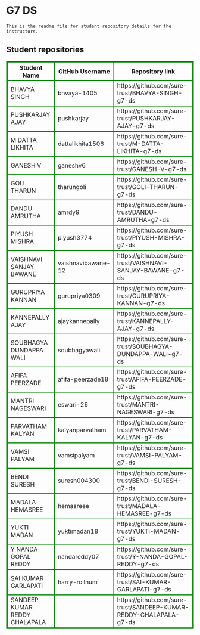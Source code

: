 # G7 DS
    This is the readme file for student repository details for the instructors.
## Student repositories 
<table style="border : 2px solid green; width:100%;">
<tr >
<th style="border : 2px solid green;">Student Name</th>
<th style="border : 2px solid green;">GitHub Username</th>
<th style="border : 2px solid green;">Repository link</th>
</tr>
<tr style="border : 2px solid green;">
<td style="border : 2px solid green;">BHAVYA SINGH</td> 

<td style="border : 2px solid green;">bhvaya-1405</td> 

<td style="border : 2px solid green;">https://github.com/sure-trust/BHAVYA-SINGH-g7-ds</td> 
</tr>

<tr style="border : 2px solid green;">
<td style="border : 2px solid green;">PUSHKARJAY AJAY</td> 

<td style="border : 2px solid green;">pushkarjay</td> 

<td style="border : 2px solid green;">https://github.com/sure-trust/PUSHKARJAY-AJAY-g7-ds</td> 
</tr>

<tr style="border : 2px solid green;">
<td style="border : 2px solid green;">M DATTA LIKHITA</td> 

<td style="border : 2px solid green;">dattalikhita1506</td> 

<td style="border : 2px solid green;">https://github.com/sure-trust/M-DATTA-LIKHITA-g7-ds</td> 
</tr>

<tr style="border : 2px solid green;">
<td style="border : 2px solid green;">GANESH V</td> 

<td style="border : 2px solid green;">ganeshv6</td> 

<td style="border : 2px solid green;">https://github.com/sure-trust/GANESH-V-g7-ds</td> 
</tr>

<tr style="border : 2px solid green;">
<td style="border : 2px solid green;">GOLI THARUN</td> 

<td style="border : 2px solid green;">tharungoli</td> 

<td style="border : 2px solid green;">https://github.com/sure-trust/GOLI-THARUN-g7-ds</td> 
</tr>

<tr style="border : 2px solid green;">
<td style="border : 2px solid green;">DANDU AMRUTHA</td> 

<td style="border : 2px solid green;">amrdy9</td> 

<td style="border : 2px solid green;">https://github.com/sure-trust/DANDU-AMRUTHA-g7-ds</td> 
</tr>

<tr style="border : 2px solid green;">
<td style="border : 2px solid green;">PIYUSH MISHRA</td> 

<td style="border : 2px solid green;">piyush3774</td> 

<td style="border : 2px solid green;">https://github.com/sure-trust/PIYUSH-MISHRA-g7-ds</td> 
</tr>

<tr style="border : 2px solid green;">
<td style="border : 2px solid green;">VAISHNAVI SANJAY BAWANE</td> 

<td style="border : 2px solid green;">vaishnavibawane-12</td> 

<td style="border : 2px solid green;">https://github.com/sure-trust/VAISHNAVI-SANJAY-BAWANE-g7-ds</td> 
</tr>

<tr style="border : 2px solid green;">
<td style="border : 2px solid green;">GURUPRIYA KANNAN</td> 

<td style="border : 2px solid green;">gurupriya0309</td> 

<td style="border : 2px solid green;">https://github.com/sure-trust/GURUPRIYA-KANNAN-g7-ds</td> 
</tr>

<tr style="border : 2px solid green;">
<td style="border : 2px solid green;">KANNEPALLY AJAY</td> 

<td style="border : 2px solid green;">ajaykannepally</td> 

<td style="border : 2px solid green;">https://github.com/sure-trust/KANNEPALLY-AJAY-g7-ds</td> 
</tr>

<tr style="border : 2px solid green;">
<td style="border : 2px solid green;">SOUBHAGYA DUNDAPPA WALI</td> 

<td style="border : 2px solid green;">soubhagyawali</td> 

<td style="border : 2px solid green;">https://github.com/sure-trust/SOUBHAGYA-DUNDAPPA-WALI-g7-ds</td> 
</tr>

<tr style="border : 2px solid green;">
<td style="border : 2px solid green;">AFIFA PEERZADE</td> 

<td style="border : 2px solid green;">afifa-peerzade18</td> 

<td style="border : 2px solid green;">https://github.com/sure-trust/AFIFA-PEERZADE-g7-ds</td> 
</tr>

<tr style="border : 2px solid green;">
<td style="border : 2px solid green;">MANTRI NAGESWARI</td> 

<td style="border : 2px solid green;">eswari-26</td> 

<td style="border : 2px solid green;">https://github.com/sure-trust/MANTRI-NAGESWARI-g7-ds</td> 
</tr>

<tr style="border : 2px solid green;">
<td style="border : 2px solid green;">PARVATHAM KALYAN</td> 

<td style="border : 2px solid green;">kalyanparvatham</td> 

<td style="border : 2px solid green;">https://github.com/sure-trust/PARVATHAM-KALYAN-g7-ds</td> 
</tr>

<tr style="border : 2px solid green;">
<td style="border : 2px solid green;">VAMSI PALYAM</td> 

<td style="border : 2px solid green;">vamsipalyam</td> 

<td style="border : 2px solid green;">https://github.com/sure-trust/VAMSI-PALYAM-g7-ds</td> 
</tr>

<tr style="border : 2px solid green;">
<td style="border : 2px solid green;">BENDI SURESH</td> 

<td style="border : 2px solid green;">suresh004300</td> 

<td style="border : 2px solid green;">https://github.com/sure-trust/BENDI-SURESH-g7-ds</td> 
</tr>

<tr style="border : 2px solid green;">
<td style="border : 2px solid green;">MADALA HEMASREE</td> 

<td style="border : 2px solid green;">hemasreee</td> 

<td style="border : 2px solid green;">https://github.com/sure-trust/MADALA-HEMASREE-g7-ds</td> 
</tr>

<tr style="border : 2px solid green;">
<td style="border : 2px solid green;">YUKTI MADAN</td> 

<td style="border : 2px solid green;">yuktimadan18</td> 

<td style="border : 2px solid green;">https://github.com/sure-trust/YUKTI-MADAN-g7-ds</td> 
</tr>

<tr style="border : 2px solid green;">
<td style="border : 2px solid green;">Y NANDA GOPAL REDDY</td> 

<td style="border : 2px solid green;">nandareddy07</td> 

<td style="border : 2px solid green;">https://github.com/sure-trust/Y-NANDA-GOPAL-REDDY-g7-ds</td> 
</tr>

<tr style="border : 2px solid green;">
<td style="border : 2px solid green;">SAI KUMAR GARLAPATI</td> 

<td style="border : 2px solid green;">harry-rollnum</td> 

<td style="border : 2px solid green;">https://github.com/sure-trust/SAI-KUMAR-GARLAPATI-g7-ds</td> 
</tr>

<tr style="border : 2px solid green;">
<td style="border : 2px solid green;">SANDEEP KUMAR REDDY CHALAPALA</td> 

<td style="border : 2px solid green;"></td> 

<td style="border : 2px solid green;">https://github.com/sure-trust/SANDEEP-KUMAR-REDDY-CHALAPALA-g7-ds</td> 
</tr>
